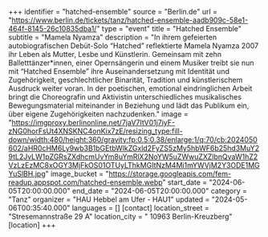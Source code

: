 +++
identifier = "hatched-ensemble"
source = "Berlin.de"
url = "https://www.berlin.de/tickets/tanz/hatched-ensemble-aadb909c-58e1-464f-8145-26c10835dba1/"
type = "event"
title = "Hatched Ensemble"
subtitle = "Mamela Nyamza"
description = "In ihrem gefeierten autobiografischen Debüt-Solo “Hatched” reflektierte Mamela Nyamza 2007 ihr Leben als Mutter, Lesbe und Künstlerin. Gemeinsam mit zehn Balletttänzer*innen, einer Opernsängerin und einem Musiker treibt sie nun mit “Hatched Ensemble” ihre Auseinandersetzung mit Identität und Zugehörigkeit, geschlechtlicher Binarität, Tradition und künstlerischem Ausdruck weiter voran. In der poetischen, emotional eindringlichen Arbeit bringt die Choreografin und Aktivistin unterschiedliches musikalisches Bewegungsmaterial miteinander in Beziehung und lädt das Publikum ein, über eigene Zugehörigkeiten nachzudenken."
image = "https://imgproxy.berlinonline.net/7jaV7ItV01j7iyF-zNG0horFsUt4XNSKNC4onKix7zE/resizing_type:fill-down/width:480/height:360/gravity:fp:0.5:0.38/enlarge:1/q:70/cb:2024050602/aHR0cHM6Ly9wb3B1bGEtbWlkZGxld2FyZS5zMy5hbWF6b25hd3MuY29tL2JvLW1pZGRsZXdhcmUvYm8uYmRlX2NoYW5uZWwuZXZlbnQvaW1hZ2VzLzEzMC8xOGY3MjFkOS01OTUyLThkMGItNzM4Mi1mYWVjM2Y3ODE1MGYuSlBH.jpg"
image_bucket = "https://storage.googleapis.com/fem-readup.appspot.com/hatched-ensemble.webp"
start_date = "2024-06-05T20:00:00.000"
end_date = "2024-06-05T20:00:00.000"
category = "Tanz"
organizer = "HAU Hebbel am Ufer - HAU1"
updated = "2024-05-06T00:35:40.000"
languages = []
[contact]
location_street = "Stresemannstraße 29 A"
location_city = " 10963 Berlin-Kreuzberg"
[location]
+++